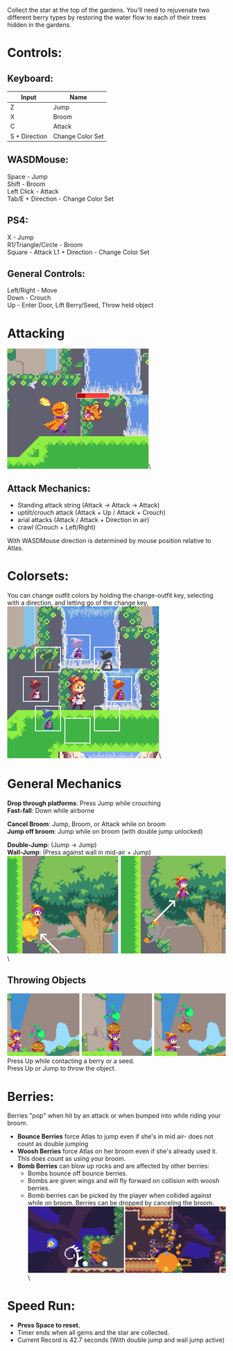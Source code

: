 Collect the star at the top of the gardens. You'll need to rejuvenate two different berry types by restoring the water flow to each of their trees hidden in the gardens.

# Controls:

## Keyboard:
| Input | Name |
| ----- | ----- |
| Z | Jump |
| X | Broom |
| C | Attack |
| S + Direction | Change Color Set |

## WASDMouse:
Space - Jump\
Shift - Broom\
Left Click - Attack\
Tab/E + Direction - Change Color Set

## PS4:
X - Jump\
R1/Triangle/Circle - Broom\
Square - Attack
L1 + Direction - Change Color Set

## General Controls:

Left/Right - Move\
Down - Crouch\
Up - Enter Door, Lift Berry/Seed, Throw held object

# Attacking

![Screenshot](images/attack.png)\

## Attack Mechanics:
- Standing attack string (Attack -> Attack -> Attack)
- uptilt/crouch attack (Attack + Up / Attack + Crouch)
- arial attacks (Attack / Attack + Direction in air)
- crawl (Crouch + Left/Right)

With WASDMouse direction is determined by mouse position relative to Atlas.

# Colorsets:

You can change outfit colors by holding the change-outfit key, selecting with a direction, and letting go of the change key,
![Screenshot](images/outfits.png)\

# General Mechanics

**Drop through platforms**: Press Jump while crouching\
**Fast-fall**: Down while airborne

**Cancel Broom**: Jump, Broom, or Attack while on broom\
**Jump off broom**: Jump while on broom (with double jump unlocked)

**Double-Jump**: (Jump -> Jump)\
**Wall-Jump**: (Press against wall in mid-air + Jump)
![Screenshot](images/walljump.png)\

## Throwing Objects
![Screenshot](images/throwExample.png)\
Press Up while contacting a berry or a seed.\
Press Up or Jump to throw the object.

# Berries:
Berries "pop" when hit by an attack or when bumped into while riding your broom.

- **Bounce Berries** force Atlas to jump even if she's in mid air- does not count as double jumping
- **Woosh Berries** force Atlas on her broom even if she's already used it. This does count as using your broom.
- **Bomb Berries** can blow up rocks and are affected by other berries:
   - Bombs bounce off bounce berries.
   - Bombs are given wings and will fly forward on collision with woosh berries.
   - Bomb berries can be picked by the player when collided against while on broom. Berries can be dropped by canceling the broom.
![Screenshot](images/bombberry.png)\
  
# Speed Run:
- **Press Space to reset.**
- Timer ends when all gems and the star are collected.
- Current Record is 42.7 seconds (With double jump and wall jump active)
